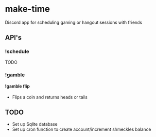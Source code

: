 # make-time
Discord app for scheduling gaming or hangout sessions with friends

## API's
### !schedule 
TODO

### !gamble
#### !gamble flip
- Flips a coin and returns heads or tails

## TODO
* Set up Sqlite database
* Set up cron function to create account/increment shmeckles balance